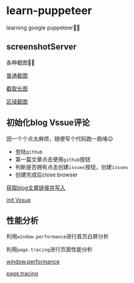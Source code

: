 # learn-puppeteer
learning google puppeteer🐱‍👓

## screenshotServer

各种截图🐱‍💻

[普通截图](https://github.com/blacklisten/learn-puppeteer/blob/master/screenshotServer/screenshotPage.js)

[截取长图](https://github.com/blacklisten/learn-puppeteer/blob/master/screenshotServer/screenshotPageFullScreen.js)

[区域截图](https://github.com/blacklisten/learn-puppeteer/blob/master/screenshotServer/screenshotPageArea.js)

## 初始化blog Vssue评论

因一个个点太麻烦，随便写个代码跑一跑咯😉

- 登陆`github`
- 第一篇文章点击使用`github`按钮
- 判断是否拥有点击创建`issues`按钮，创建`issues`
- 创建完成后close browser

[获取blog文章链接并写入](https://github.com/blacklisten/learn-puppeteer/blob/master/climbServer/getTitleDatas.js)

[init Vssue](https://github.com/blacklisten/learn-puppeteer/blob/master/climbServer/index.js)

## 性能分析

利用`window.performance`进行首页白屏分析

利用`page.tracing`进行页面性能分析

[window.performance](https://developer.mozilla.org/zh-CN/docs/Web/API/Window/performance)

[page.tracing](https://zhaoqize.github.io/puppeteer-api-zh_CN/#?product=Puppeteer&version=v4.0.0&show=api-class-tracing)
